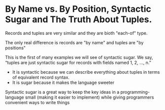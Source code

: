 # By Name vs. By Position, Syntactic Sugar and The Truth About Tuples.

Records and tuples are very similar and they are bioth "each-of" type.

The only real difference is records are "by name" and tuples are "by positions"

This is the first of many examples we will see of syntactic sugar. We say, “tuples are just syntactic sugar
for records with fields named 1, 2, ..., n.”

- It is syntactic because we can describe everything about tuples in terms of equivalent record syntax.
- It is sugar because it makes the language sweeter


Syntactic sugar is a great way to keep the key ideas in a programming-language small (making it easier to implement) while giving programmers convenient ways to write things